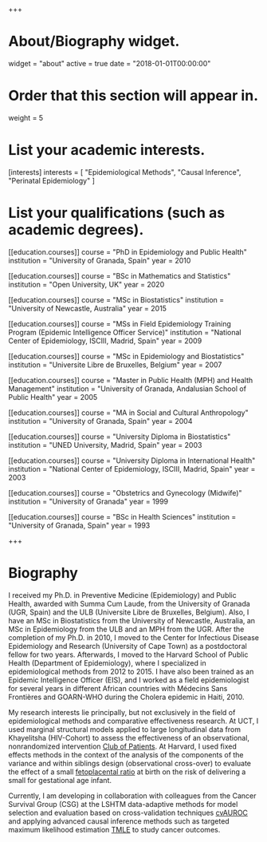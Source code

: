 +++
# About/Biography widget.
widget = "about"
active = true
date = "2018-01-01T00:00:00"

# Order that this section will appear in.
weight = 5

# List your academic interests.
[interests]
  interests = [
    "Epidemiological Methods",
    "Causal Inference",
    "Perinatal Epidemiology"
  ]

# List your qualifications (such as academic degrees).

[[education.courses]]
  course = "PhD in Epidemiology and Public Health"
  institution = "University of Granada, Spain"
  year = 2010

[[education.courses]]
  course = "BSc in Mathematics and Statistics"
  institution = "Open University, UK"
  year = 2020

[[education.courses]]
  course = "MSc in Biostatistics"
  institution = "University of Newcastle, Australia"
  year = 2015

[[education.courses]]
  course = "MSs in Field Epidemiology Training Program (Epidemic Intelligence Officer Service)"
  institution = "National Center of Epidemiology, ISCIII, Madrid, Spain"
  year = 2009
  
[[education.courses]]
  course = "MSc in Epidemiology and Biostatistics"
  institution = "Universite Libre de Bruxelles, Belgium"
  year = 2007
  
[[education.courses]]
  course = "Master in Public Health (MPH) and Health Management"
  institution = "University of Granada, Andalusian School of Public Health"
  year = 2005
  
[[education.courses]]
  course = "MA in Social and Cultural Anthropology"
  institution = "University of Granada, Spain"
  year = 2004
  
[[education.courses]]
  course = "University Diploma in Biostatistics"
  institution = "UNED University, Madrid, Spain"
  year = 2003
  
[[education.courses]]
  course = "University Diploma in International Health"
  institution = "National Center of Epidemiology, ISCIII, Madrid, Spain"
  year = 2003

[[education.courses]]
  course = "Obstetrics and Gynecology (Midwife)"
  institution = "University of Granada"
  year = 1999
  
[[education.courses]]
  course = "BSc in Health Sciences"
  institution = "University of Granada, Spain"
  year = 1993
 
+++

# Biography

 I received my Ph.D. in Preventive Medicine (Epidemiology) and Public Health, awarded with Summa Cum Laude, from the University of Granada (UGR, Spain) and the ULB (Universite Libre de Bruxelles, Belgium). Also, I have an MSc in Biostatistics from the University of Newcastle, Australia, an MSc in Epidemiology from the ULB and an MPH from the UGR. After the completion of my Ph.D. in 2010, I moved to the Center for Infectious Disease Epidemiology and Research (University of Cape Town) as a postdoctoral fellow for two years. Afterwards, I moved to the Harvard School of Public Health (Department of Epidemiology), where I specialized in epidemiological methods from 2012 to 2015. I have also been trained as an Epidemic Intelligence Officer (EIS), and I worked as a field epidemiologist for several years in different African countries with Médecins Sans Frontières and GOARN-WHO during the Cholera epidemic in Haiti, 2010. 

My research interests lie principally, but not exclusively in the field of epidemiological methods and comparative effectiveness research. At UCT, I used marginal structural models applied to large longitudinal data from Khayelitsha (HIV-Cohort) to assess the effectiveness of an observational, nonrandomized intervention [Club of Patients](http://journals.plos.org/plosone/article?id=10.1371/journal.pone.0056088). At Harvard, I used fixed effects methods in the context of the analysis of the components of the variance and within siblings design (observational cross-over) to evaluate the effect of a small [fetoplacental ratio](https://www.ncbi.nlm.nih.gov/pubmed/25630563) at birth on the risk of delivering a small for gestational age infant. 

Currently, I am developing in collaboration with colleagues from the Cancer Survival Group (CSG) at the LSHTM data-adaptive methods for model selection and evaluation based on cross-validation techniques [cvAUROC](https://github.com/migariane/cvAUROC) and applying advanced causal inference methods such as targeted maximum likelihood estimation [TMLE](https://github.com/migariane/meltmle) to study cancer outcomes.

